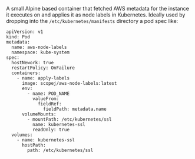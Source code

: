 A small Alpine based container that fetched AWS metadata for the instance it
executes on and applies it as node labels in Kubernetes.  Ideally used by
dropping into the `/etc/kubernetes/manifests` directory a pod spec like:

```
apiVersion: v1
kind: Pod
metadata:
  name: aws-node-labels
  namespace: kube-system
spec:
  hostNework: true
  restartPolicy: OnFailure
  containers:
    - name: apply-labels
      image: scopej/aws-node-labels:latest
      env:
        - name: POD_NAME
          valueFrom:
            fieldRef:
              fieldPath: metadata.name
      volumeMounts:
        - mountPath: /etc/kubernetes/ssl
          name: kubernetes-ssl
          readOnly: true
  volumes:
    - name: kubernetes-ssl
      hostPath:
        path: /etc/kubernetes/ssl
```
